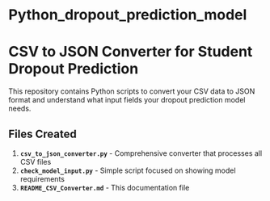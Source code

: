 # Python_dropout_prediction_model
# CSV to JSON Converter for Student Dropout Prediction

This repository contains Python scripts to convert your CSV data to JSON format and understand what input fields your dropout prediction model needs.

## Files Created

1. **`csv_to_json_converter.py`** - Comprehensive converter that processes all CSV files
2. **`check_model_input.py`** - Simple script focused on showing model requirements
3. **`README_CSV_Converter.md`** - This documentation file

